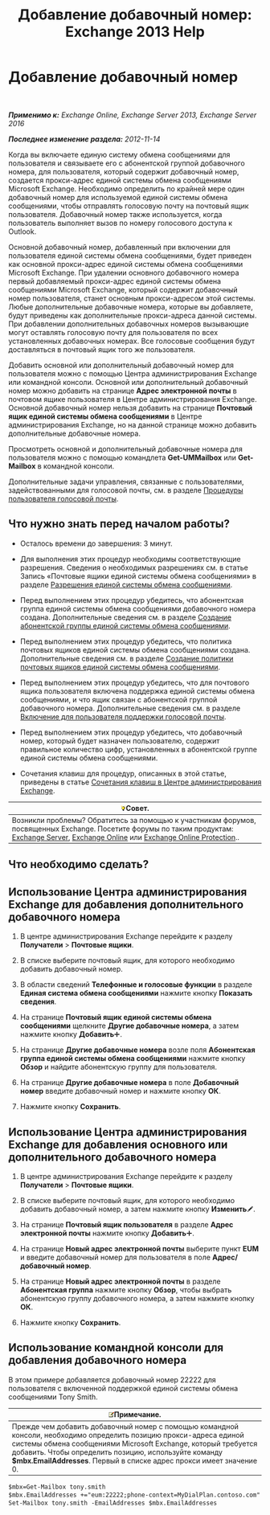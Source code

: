 ﻿---
title: 'Добавление добавочный номер: Exchange 2013 Help'
TOCTitle: Добавление добавочный номер
ms:assetid: 1a73c9c8-cb50-4bd7-a101-dadd20e28031
ms:mtpsurl: https://technet.microsoft.com/ru-ru/library/Dd335124(v=EXCHG.150)
ms:contentKeyID: 50556342
ms.date: 05/22/2018
mtps_version: v=EXCHG.150
ms.translationtype: MT
---

# Добавление добавочный номер

 

_**Применимо к:** Exchange Online, Exchange Server 2013, Exchange Server 2016_

_**Последнее изменение раздела:** 2012-11-14_

Когда вы включаете единую систему обмена сообщениями для пользователя и связываете его с абонентской группой добавочного номера, для пользователя, который содержит добавочный номер, создается прокси-адрес единой системы обмена сообщениями Microsoft Exchange. Необходимо определить по крайней мере один добавочный номер для используемой единой системы обмена сообщениями, чтобы отправлять голосовую почту на почтовый ящик пользователя. Добавочный номер также используется, когда пользователь выполняет вызов по номеру голосового доступа к Outlook.

Основной добавочный номер, добавленный при включении для пользователя единой системы обмена сообщениями, будет приведен как основной прокси-адрес единой системы обмена сообщениями Microsoft Exchange. При удалении основного добавочного номера первый добавляемый прокси-адрес единой системы обмена сообщениями Microsoft Exchange, который содержит добавочный номер пользователя, станет основным прокси-адресом этой системы. Любые дополнительные добавочные номера, которые вы добавляете, будут приведены как дополнительные прокси-адреса данной системы. При добавлении дополнительных добавочных номеров вызывающие могут оставлять голосовую почту для пользователя по всех установленных добавочных номерах. Все голосовые сообщения будут доставляться в почтовый ящик того же пользователя.

Добавить основной или дополнительный добавочный номер для пользователя можно с помощью Центра администрирования Exchange или командной консоли. Основной или дополнительный добавочный номер можно добавить на странице **Адрес электронной почты** в почтовом ящике пользователя в Центре администрирования Exchange. Основной добавочный номер нельзя добавить на странице **Почтовый ящик единой системы обмена сообщениями** в Центре администрирования Exchange, но на данной странице можно добавить дополнительные добавочные номера.

Просмотреть основной и дополнительный добавочные номера для пользователя можно с помощью командлета **Get-UMMailbox** или **Get-Mailbox** в командной консоли.

Дополнительные задачи управления, связанные с пользователями, задействованными для голосовой почты, см. в разделе [Процедуры пользователя голосовой почты](voice-mail-enabled-user-procedures-exchange-2013-help.md).

## Что нужно знать перед началом работы?

  - Осталось времени до завершения: 3 минут.

  - Для выполнения этих процедур необходимы соответствующие разрешения. Сведения о необходимых разрешениях см. в статье Запись «Почтовые ящики единой системы обмена сообщениями» в разделе [Разрешения единой системы обмена сообщениями](unified-messaging-permissions-exchange-2013-help.md).

  - Перед выполнением этих процедур убедитесь, что абонентская группа единой системы обмена сообщениями добавочного номера создана. Дополнительные сведения см. в разделе [Создание абонентской группы единой системы обмена сообщениями](create-a-um-dial-plan-exchange-2013-help.md).

  - Перед выполнением этих процедур убедитесь, что политика почтовых ящиков единой системы обмена сообщениями создана. Дополнительные сведения см. в разделе [Создание политики почтовых ящиков единой системы обмена сообщениями](create-a-um-mailbox-policy-exchange-2013-help.md).

  - Перед выполнением этих процедур убедитесь, что для почтового ящика пользователя включена поддержка единой системы обмена сообщениями, и что ящик связан с абонентской группой добавочного номера. Дополнительные сведения см. в разделе [Включение для пользователя поддержки голосовой почты](enable-a-user-for-voice-mail-exchange-2013-help.md).

  - Перед выполнением этих процедур убедитесь, что добавочный номер, который будет назначен пользователю, содержит правильное количество цифр, установленных в абонентской группе единой системы обмена сообщениями.

  - Сочетания клавиш для процедур, описанных в этой статье, приведены в статье [Сочетания клавиш в Центре администрирования Exchange](keyboard-shortcuts-in-the-exchange-admin-center-exchange-online-protection-help.md).

<table>
<thead>
<tr class="header">
<th><img src="images/Bb124558.tip(EXCHG.150).gif" title="Совет" alt="Совет" />Совет.</th>
</tr>
</thead>
<tbody>
<tr class="odd">
<td>Возникли проблемы? Обратитесь за помощью к участникам форумов, посвященных Exchange. Посетите форумы по таким продуктам: <a href="https://go.microsoft.com/fwlink/p/?linkid=60612">Exchange Server</a>, <a href="https://go.microsoft.com/fwlink/p/?linkid=267542">Exchange Online</a> или <a href="https://go.microsoft.com/fwlink/p/?linkid=285351">Exchange Online Protection</a>..</td>
</tr>
</tbody>
</table>


## Что необходимо сделать?

## Использование Центра администрирования Exchange для добавления дополнительного добавочного номера

1.  В центре администрирования Exchange перейдите к разделу **Получатели** \> **Почтовые ящики**.

2.  В списке выберите почтовый ящик, для которого необходимо добавить добавочный номер.

3.  В области сведений **Телефонные и голосовые функции** в разделе **Единая система обмена сообщениями** нажмите кнопку **Показать сведения**.

4.  На странице **Почтовый ящик единой системы обмена сообщениями** щелкните **Другие добавочные номера**, а затем нажмите кнопку **Добавить**![Значок добавления](images/JJ218640.c1e75329-d6d7-4073-a27d-498590bbb558(EXCHG.150).gif "Значок добавления").

5.  На странице **Другие добавочные номера** возле поля **Абонентская группа единой системы обмена сообщениями** нажмите кнопку **Обзор** и найдите абонентскую группу для пользователя.

6.  На странице **Другие добавочные номера** в поле **Добавочный номер** введите добавочный номер и нажмите кнопку **ОК**.

7.  Нажмите кнопку **Сохранить**.

## Использование Центра администрирования Exchange для добавления основного или дополнительного добавочного номера

1.  В центре администрирования Exchange перейдите к разделу **Получатели** \> **Почтовые ящики**.

2.  В списке выберите почтовый ящик, для которого необходимо добавить добавочный номер, а затем нажмите кнопку **Изменить**![Значок редактирования](images/Bb124582.6f53ccb2-1f13-4c02-bea0-30690e6ea71d(EXCHG.150).gif "Значок редактирования").

3.  На странице **Почтовый ящик пользователя** в разделе **Адрес электронной почты** нажмите кнопку **Добавить**![Значок добавления](images/JJ218640.c1e75329-d6d7-4073-a27d-498590bbb558(EXCHG.150).gif "Значок добавления").

4.  На странице **Новый адрес электронной почты** выберите пункт **EUM** и введите добавочный номер для пользователя в поле **Адрес/добавочный номер**.

5.  На странице **Новый адрес электронной почты** в разделе **Абонентская группа** нажмите кнопку **Обзор**, чтобы выбрать абонентскую группу добавочного номера, а затем нажмите кнопку **ОК**.

6.  Нажмите кнопку **Сохранить**.

## Использование командной консоли для добавления добавочного номера

В этом примере добавляется добавочный номер 22222 для пользователя с включенной поддержкой единой системы обмена сообщениями Tony Smith.

<table>
<thead>
<tr class="header">
<th><img src="images/JJ126620.note(EXCHG.150).gif" title="Примечание" alt="Примечание" />Примечание.</th>
</tr>
</thead>
<tbody>
<tr class="odd">
<td>Прежде чем добавить добавочный номер с помощью командной консоли, необходимо определить позицию прокси-адреса единой системы обмена сообщениями Microsoft Exchange, который требуется добавить. Чтобы определить позицию, используйте команду <strong>$mbx.EmailAddresses</strong>. Первый в списке адрес прокси имеет значение 0.</td>
</tr>
</tbody>
</table>


    $mbx=Get-Mailbox tony.smith
    $mbx.EmailAddresses +="eum:22222;phone-context=MyDialPlan.contoso.com"
    Set-Mailbox tony.smith -EmailAddresses $mbx.EmailAddresses

